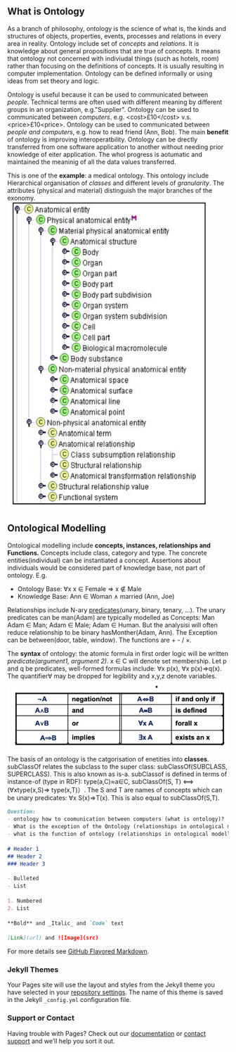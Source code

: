 ## What is Ontology

As a branch of philosophy, ontology is the science of what is, the kinds and structures of objects, properties, events, processes and relations in every area in reality. Ontology include set of _concepts_ and _relations_. It is knowledge about general propositions that are true of concepts. It means that ontology not concerned with indiviudal things (such as hotels, room) rather than focusing on the definitions of concepts. It is usually resulting in computer implementation. Ontology can be defined informally or using ideas from set theory and logic.

Ontology is useful because it can be used to communicated between _people_. Technical terms are often used with different meaning by different groups in an organization, e.g."Supplier". Ontology can be used to communicated between _computers_. e.g. &lt;cost&gt;£10&lt;/cost&gt; v.s. &lt;price&gt;£10&lt;price&gt;. Ontology can be used to communicated between _people and computers_, e.g. how to read friend (Ann, Bob). The main **benefit** of ontology is improving interoperatbility. Ontology can be drectly transferred from one software application to another without needing prior knowledge of eiter application. The whol progress is aotumatic and maintained the meaninig of all the data values transferred.

This is one of the **example**: a medical ontology. This ontology include Hierarchical organisation of _classes_ and different levels of _granularity_. The attributes (physical and material) distinguish the major branches of the exonomy.<br> 
![avatar](medicalOntology.png)

## Ontological Modelling

Ontological modelling include **concepts, instances, relationships and Functions.** Concepts include class, category and type. The concrete entities(individual) can be instantiated a concept. Assertions about individuals would be considered part of knowledge base, not part of ontology. E.g. 
- Ontology Base: &forall;x x ∈ Female &rArr; x &notin; Male
- Knowledge Base: Ann &in; Woman ∧ married (Ann, Joe)<br>

Relationships include N-ary [predicates](https://www.quora.com/What-is-an-ontological-predicate)(unary, binary, tenary, ...).
The unary predicates can be man(Adam) are typically modelled as Concepts: 
Man
Adam ∈ Man; Adam ∈ Male; Adam ∈ Human.
But the analysisi will often reduce relationship to be binary hasMonther(Adam, Ann). The Exception can be between(door, table, window). The functions are + - / &times;.

The **syntax** of ontology: the atomic formula in first order logic will be written _predicate(argument1, argument 2)_. x ∈ C will denote set membership. Let p and q be predicates, well-formed formulas include: &forall;x p(x), &forall;x p(x)&rArr;q(x). The quantifier&forall; may be dropped for legibility and x,y,z denote variables.

![avatar](denotation.png)

The basis of an ontology is the catgorisation of enetities into **classes**. subClassOf relates the subclass to the super class: subClassOf(SUBCLASS, SUPERCLASS). This is also known as is-a. subClassof is defined in terms of instance-of (type in RDF): type(a,C)≈a∈C, subClassOf(S, T) ⟺ (&forall;xtype(x,S)&rArr; type(x,T)）. The S and T are names of concepts which can be unary predicates: &forall;x S(x)&rArr;T(x). This is also equal to subClassOf(S,T). 



```markdown
Question:
- ontology how to coomunication between computers (what is ontology)?
- What is the exception of the Ontology (relationships in ontological modelling)?
- what is the function of ontology (relationships in ontological modelling)

# Header 1
## Header 2
### Header 3

- Bulleted
- List

1. Numbered
2. List

**Bold** and _Italic_ and `Code` text

[Link](url) and ![Image](src)
```

For more details see [GitHub Flavored Markdown](https://guides.github.com/features/mastering-markdown/).

### Jekyll Themes

Your Pages site will use the layout and styles from the Jekyll theme you have selected in your [repository settings](https://github.com/zhichenghao/Ontology/settings). The name of this theme is saved in the Jekyll `_config.yml` configuration file.

### Support or Contact

Having trouble with Pages? Check out our [documentation](https://help.github.com/categories/github-pages-basics/) or [contact support](https://github.com/contact) and we’ll help you sort it out.
